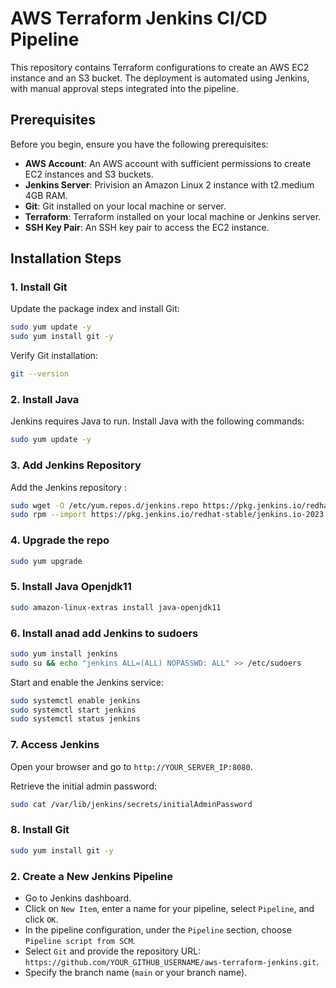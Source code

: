 
# AWS Terraform Jenkins CI/CD Pipeline

This repository contains Terraform configurations to create an AWS EC2 instance and an S3 bucket. The deployment is automated using Jenkins, with manual approval steps integrated into the pipeline.

## Prerequisites

Before you begin, ensure you have the following prerequisites:

- **AWS Account**: An AWS account with sufficient permissions to create EC2 instances and S3 buckets.
- **Jenkins Server**: Privision an Amazon Linux 2 instance with t2.medium 4GB RAM.
- **Git**: Git installed on your local machine or server.
- **Terraform**: Terraform installed on your local machine or Jenkins server.
- **SSH Key Pair**: An SSH key pair to access the EC2 instance.

## Installation Steps

### 1. Install Git

Update the package index and install Git:

```sh
sudo yum update -y
sudo yum install git -y
```

Verify Git installation:

```sh
git --version
```

### 2. Install Java

Jenkins requires Java to run. Install Java with the following commands:

```sh
sudo yum update -y
```

### 3. Add Jenkins Repository 

Add the Jenkins repository :

```sh
sudo wget -O /etc/yum.repos.d/jenkins.repo https://pkg.jenkins.io/redhat-stable/jenkins.repo
sudo rpm --import https://pkg.jenkins.io/redhat-stable/jenkins.io-2023.key # Note: Refer this link to change this key line frequently https://pkg.jenkins.io/redhat-stable/
```
### 4. Upgrade the repo
```sh
sudo yum upgrade
```
### 5. Install Java Openjdk11

```sh
sudo amazon-linux-extras install java-openjdk11
```

### 6. Install anad add Jenkins to sudoers
```sh
sudo yum install jenkins 
sudo su && echo "jenkins ALL=(ALL) NOPASSWD: ALL" >> /etc/sudoers
```

Start and enable the Jenkins service:

```sh
sudo systemctl enable jenkins
sudo systemctl start jenkins
sudo systemctl status jenkins
```

### 7. Access Jenkins

Open your browser and go to `http://YOUR_SERVER_IP:8080`.

Retrieve the initial admin password:

```sh
sudo cat /var/lib/jenkins/secrets/initialAdminPassword
```

### 8. Install Git

```sh
sudo yum install git -y
```


### 2. Create a New Jenkins Pipeline

- Go to Jenkins dashboard.
- Click on `New Item`, enter a name for your pipeline, select `Pipeline`, and click `OK`.
- In the pipeline configuration, under the `Pipeline` section, choose `Pipeline script from SCM`.
- Select `Git` and provide the repository URL: `https://github.com/YOUR_GITHUB_USERNAME/aws-terraform-jenkins.git`.
- Specify the branch name (`main` or your branch name).
